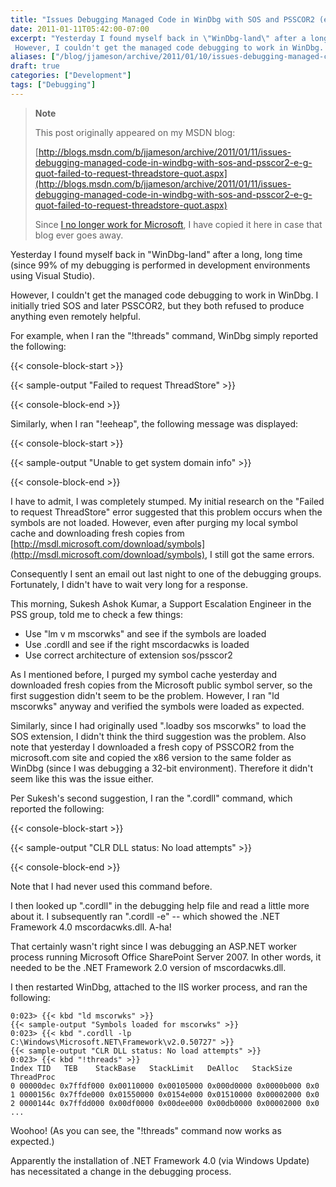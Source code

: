 ```yaml
---
title: "Issues Debugging Managed Code in WinDbg with SOS and PSSCOR2 (e.g. \"Failed to request ThreadStore\")"
date: 2011-01-11T05:42:00-07:00
excerpt: "Yesterday I found myself back in \"WinDbg-land\" after a long, long time (since 99% of my debugging is performed in development environments using Visual Studio). 
 However, I couldn't get the managed code debugging to work in WinDbg. I initially tried..."
aliases: ["/blog/jjameson/archive/2011/01/10/issues-debugging-managed-code-in-windbg-with-sos-and-psscor2-e-g-quot-failed-to-request-threadstore-quot.aspx", "/blog/jjameson/archive/2011/01/11/issues-debugging-managed-code-in-windbg-with-sos-and-psscor2-e-g-quot-failed-to-request-threadstore-quot.aspx"]
draft: true
categories: ["Development"]
tags: ["Debugging"]
---
```


> **Note**
>
> This post originally appeared on my MSDN blog:
>
> [http://blogs.msdn.com/b/jjameson/archive/2011/01/11/issues-debugging-managed-code-in-windbg-with-sos-and-psscor2-e-g-quot-failed-to-request-threadstore-quot.aspx](http://blogs.msdn.com/b/jjameson/archive/2011/01/11/issues-debugging-managed-code-in-windbg-with-sos-and-psscor2-e-g-quot-failed-to-request-threadstore-quot.aspx)
>
> Since 			[I no longer work for Microsoft](/blog/jjameson/2011/09/02/last-day-with-microsoft), I have copied it here in case that  			blog ever goes away.

Yesterday I found myself back in "WinDbg-land" after a long, long time (since  	99% of my debugging is performed in development environments using Visual Studio).

However, I couldn't get the managed code debugging to work in WinDbg. I initially  	tried SOS and later PSSCOR2, but they both refused to produce anything even  	remotely helpful.

For example, when I ran the "!threads" command, WinDbg simply reported the  	following:

{{< console-block-start >}}

{{< sample-output "Failed to request ThreadStore" >}}

{{< console-block-end >}}

Similarly, when I ran "!eeheap", the following message was displayed:

{{< console-block-start >}}

{{< sample-output "Unable to get system domain info" >}}

{{< console-block-end >}}

I have to admit, I was completely stumped. My initial research on the "Failed  	to request ThreadStore" error suggested that this problem occurs when the symbols  	are not loaded. However, even after purging my local symbol cache and downloading  	fresh copies from [http://msdl.microsoft.com/download/symbols](http://msdl.microsoft.com/download/symbols),  	I still got the same errors.

Consequently I sent an email out last night to one of the debugging groups.  	Fortunately, I didn't have to wait very long for a response.

This morning, Sukesh Ashok Kumar, a Support Escalation Engineer in the PSS  	group, told me to check a few things:

- Use "lm v m mscorwks" and see if the symbols are loaded
- Use .cordll and see if the right mscordacwks is loaded
- Use correct architecture of extension sos/psscor2

As I mentioned before, I purged my symbol cache yesterday and downloaded  	fresh copies from the Microsoft public symbol server, so the first suggestion  	didn't seem to be the problem. However, I ran "ld mscorwks" anyway and verified  	the symbols were loaded as expected.

Similarly, since I had originally used ".loadby sos mscorwks" to load the  	SOS extension, I didn't think the third suggestion was the problem. Also note  	that yesterday I downloaded a fresh copy of PSSCOR2 from the microsoft.com site  	and copied the x86 version to the same folder as WinDbg (since I was debugging  	a 32-bit environment). Therefore it didn't seem like this was the issue either.

Per Sukesh's second suggestion, I ran the ".cordll" command, which reported  	the following:

{{< console-block-start >}}

{{< sample-output "CLR DLL status: No load attempts" >}}

{{< console-block-end >}}

Note that I had never used this command before.

I then looked up ".cordll" in the debugging help file and read a little more  	about it. I subsequently ran ".cordll -e" -- which showed the .NET Framework  	4.0 mscordacwks.dll. A-ha!

That certainly wasn't right since I was debugging an ASP.NET worker process  	running Microsoft Office SharePoint Server 2007. In other words, it needed to  	be the .NET Framework 2.0 version of mscordacwks.dll.

I then restarted WinDbg, attached to the IIS worker process, and ran the  	following:

```
0:023> {{< kbd "ld mscorwks" >}}
{{< sample-output "Symbols loaded for mscorwks" >}}
0:023> {{< kbd ".cordll -lp C:\Windows\Microsoft.NET\Framework\v2.0.50727" >}}
{{< sample-output "CLR DLL status: No load attempts" >}}
0:023> {{< kbd "!threads" >}}
Index TID   TEB    StackBase   StackLimit   DeAlloc   StackSize   ThreadProc
0 00000dec 0x7ffdf000 0x00110000 0x00105000 0x000d0000 0x0000b000 0x0
1 0000156c 0x7ffde000 0x01550000 0x0154e000 0x01510000 0x00002000 0x0
2 0000144c 0x7ffdd000 0x00df0000 0x00dee000 0x00db0000 0x00002000 0x0
...
```

Woohoo! (As you can see, the "!threads" command now works as expected.)

Apparently the installation of .NET Framework 4.0 (via Windows Update) has  	necessitated a change in the debugging process.

